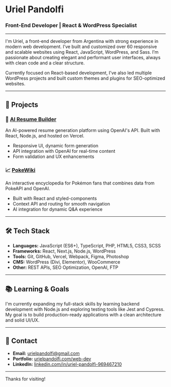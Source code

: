 # Uriel Pandolfi

### Front-End Developer | React & WordPress Specialist

---

I'm Uriel, a front-end developer from Argentina with strong experience in modern web development. I’ve built and customized over 60 responsive and scalable websites using React, JavaScript, WordPress, and Sass. I’m passionate about creating elegant and performant user interfaces, always with clean code and a clear structure.

Currently focused on React-based development, I’ve also led multiple WordPress projects and built custom themes and plugins for SEO-optimized websites.

---

## 💼 Projects

### 🌟 [AI Resume Builder](https://ai-resume-builder-nine-eta.vercel.app/)
An AI-powered resume generation platform using OpenAI's API. Built with React, Node.js, and hosted on Vercel. 

- Responsive UI, dynamic form generation
- API integration with OpenAI for real-time content
- Form validation and UX enhancements

### 📈 [PokeWiki](https://poke-wiki-git-main-uriel-pandolfis-projects.vercel.app/)
An interactive encyclopedia for Pokémon fans that combines data from PokeAPI and OpenAI.

- Built with React and styled-components
- Context API and routing for smooth navigation
- AI integration for dynamic Q&A experience

---

## 🛠️ Tech Stack

- **Languages:** JavaScript (ES6+), TypeScript, PHP, HTML5, CSS3, SCSS
- **Frameworks:** React, Next.js, Node.js, WordPress
- **Tools:** Git, GitHub, Vercel, Webpack, Figma, Photoshop
- **CMS:** WordPress (Divi, Elementor), WooCommerce
- **Other:** REST APIs, SEO Optimization, OpenAI, FTP

---

## 📚 Learning & Goals

I'm currently expanding my full-stack skills by learning backend development with Node.js and exploring testing tools like Jest and Cypress. My goal is to build production-ready applications with a clean architecture and solid UI/UX.

---

## 👤 Contact

- **Email:** urielpandolfi@gmail.com
- **Portfolio:** [urielpandolfi.com/web-dev](https://urielpandolfi.com/web-dev)
- **LinkedIn:** [linkedin.com/in/uriel-pandolfi-969467210](https://www.linkedin.com/in/uriel-pandolfi-969467210)

---

Thanks for visiting!

